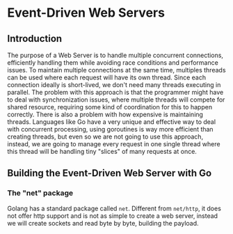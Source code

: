 # Event-Driven Web Servers

## Introduction
The purpose of a Web Server is to handle multiple concurrent connections, efficiently handling them while avoiding race conditions and performance issues. 
To maintain multiple connections at the same time, multiples threads can be used where each request will have its own thread. Since each connection ideally is short-lived, we don't need many threads executing in parallel. The problem with this approach is that the programmer might have to deal with synchronization issues, where multiple threads will compete for shared resource, requiring some kind of coordination for this to happen correctly. There is also a problem with how expensive is maintaining threads. Languages like Go have a very unique and effective way to deal with concurrent processing, using goroutines is way more efficient than creating threads, but even so we are not going to use this approach, instead, we are going to manage every request in one single thread where this thread will be handling tiny "slices" of many requests at once.

## Building the Event-Driven Web Server with Go

### The "net" package
Golang has a standard package called `net`. Different from `net/http`, it does not offer http support and is not as simple to create a web server, instead we will create sockets and read byte by byte, building the payload.


